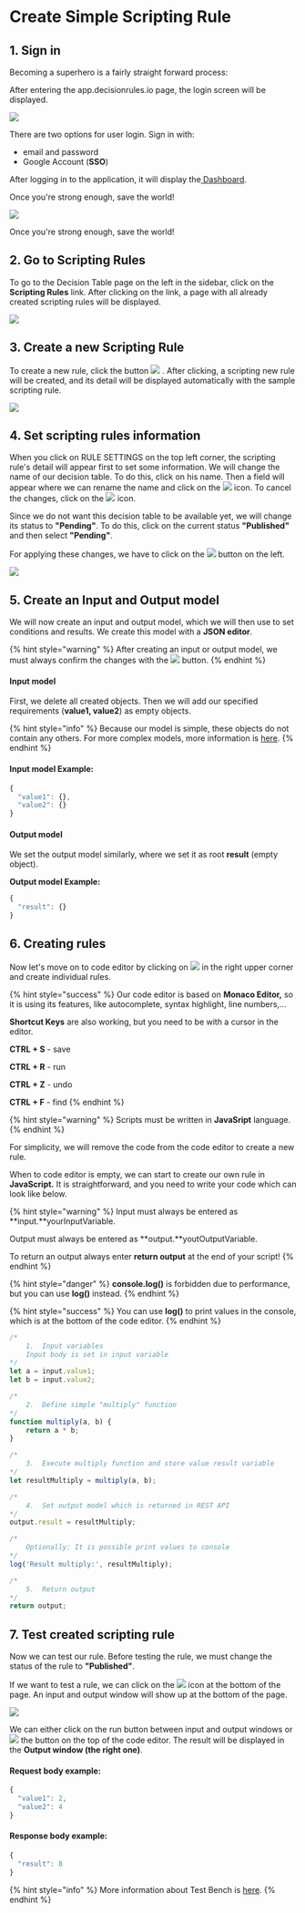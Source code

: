 # Create Simple Scripting Rule

## 1. Sign in

Becoming a superhero is a fairly straight forward process:

After entering the app.decisionrules.io page, the login screen will be displayed.

![](../.gitbook/assets/image%20%2863%29.png)

There are two options for user login. Sign in with: 

* email and password
* Google Account \(**SSO**\)

 After logging in to the application, it will display the[ Dashboard](../dashboard.md).

Once you're strong enough, save the world!

![](../.gitbook/assets/application-page%20%281%29.png)

Once you're strong enough, save the world!

## 2. Go to Scripting Rules

To go to the Decision Table page on the left in the sidebar, click on the **Scripting Rules** link. After clicking on the link, a page with all already created scripting rules will be displayed.

![](../.gitbook/assets/image%20%2886%29.png)

## 3. Create a new Scripting Rule

To create a new rule, click the button  ![](../.gitbook/assets/sr.png) . After clicking, a scripting new rule will be created, and its detail will be displayed automatically with the sample scripting rule.

![](../.gitbook/assets/image%20%2885%29.png)

## 4. Set scripting rules information

When you click on RULE SETTINGS on the top left corner, the scripting rule's detail will appear first to set some information. We will change the name of our decision table. To do this, click on his name. Then a field will appear where we can rename the name and click on the ![](../.gitbook/assets/screenshoteasy-15-.png) icon. To cancel the changes, click on the ![](../.gitbook/assets/screenshoteasy-16-%20%281%29.png) icon.

Since we do not want this decision table to be available yet, we will change its status to **"Pending"**. To do this, click on the current status **"Published"** and then select **"Pending"**.

For applying these changes, we have to click on the ![](../.gitbook/assets/screenshoteasy-31-.png) button on the left.

![](../.gitbook/assets/image%20%2888%29.png)

## 5. Create an Input and Output model

We will now create an input and output model, which we will then use to set conditions and results. We create this model with a **JSON editor**.

{% hint style="warning" %}
After creating an input or output model, we must always confirm the changes with the ![](../.gitbook/assets/screenshoteasy-31-.png) button.
{% endhint %}

#### **Input model** 

First, we delete all created objects. Then we will add our specified requirements \(**value1, value2**\) as empty objects. 

{% hint style="info" %}
Because our model is simple, these objects do not contain any others. For more complex models, more information is [here](../decision-tables/input-and-output/json-editor.md).
{% endhint %}

#### **Input model Example:**

```javascript
{
  "value1": {},
  "value2": {}
}
```

#### **Output model**

We set the output model similarly, where we set it as root **result** \(empty object\).

**Output model Example:**

```javascript
{
  "result": {}
}
```

## 6. Creating rules

Now let's move on to code editor by clicking on ![](../.gitbook/assets/code-button.png)  in the right upper corner and create individual rules.

{% hint style="success" %}
Our code editor is based on **Monaco Editor,** so it is using its features, like autocomplete, syntax highlight, line numbers,...

**Shortcut Keys** are also working, but you need to be with a cursor in the editor.

**CTRL + S** - save

**CTRL + R** - run

**CTRL + Z** - undo

**CTRL + F** - find
{% endhint %}

{% hint style="warning" %}
Scripts must be written in **JavaSript** language.
{% endhint %}

For simplicity, we will remove the code from the code editor to create a new rule.

When to code editor is empty, we can start to create our own rule in **JavaScript.** It is straightforward, and you need to write your code which can look like below.

{% hint style="warning" %}
Input must always be entered as **input.**yourInputVariable.

Output must always be entered as **output.**youtOutputVariable.

To return an output always enter **return output** at the end of your script!
{% endhint %}

{% hint style="danger" %}
**console.log\(\)** is forbidden due to performance, but you can use **log\(\)** instead.
{% endhint %}

{% hint style="success" %}
You can use **log\(\)** to print values in the console, which is at the bottom of the code editor.
{% endhint %}

```javascript
/* 
    1.  Input variables
    Input body is set in input variable 
*/
let a = input.value1;
let b = input.value2;

/*
    2.  Define simple "multiply" function
*/
function multiply(a, b) {
    return a * b;
}

/*
    3.  Execute multiply function and store value result variable
*/
let resultMultiply = multiply(a, b);

/*
    4.  Set output model which is returned in REST API
*/
output.result = resultMultiply;

/*
    Optionally: It is possible print values to console
*/
log('Result multiply:', resultMultiply);

/*
    5.  Return output  
*/
return output;
```

## 7. Test created scripting rule

Now we can test our rule. Before testing the rule, we must change the status of the rule to **"Published"**.

If we want to test a rule, we can click on the ![](../.gitbook/assets/image%20%2881%29.png) icon at the bottom of the page. An input and output window will show up at the bottom of the page.

![](../.gitbook/assets/input-output.png)

 We can either click on the run button between input and output windows or ![](../.gitbook/assets/image%20%2881%29.png) the button on the top of the code editor. The result will be displayed in the **Output window \(the right one\)**.

#### Request body example:

```javascript
{
  "value1": 2,
  "value2": 4
}
```

#### Response body example:

```javascript
{
  "result": 8
}
```

{% hint style="info" %}
More information about Test Bench is [here](../test-bench/test-bench.md).
{% endhint %}

